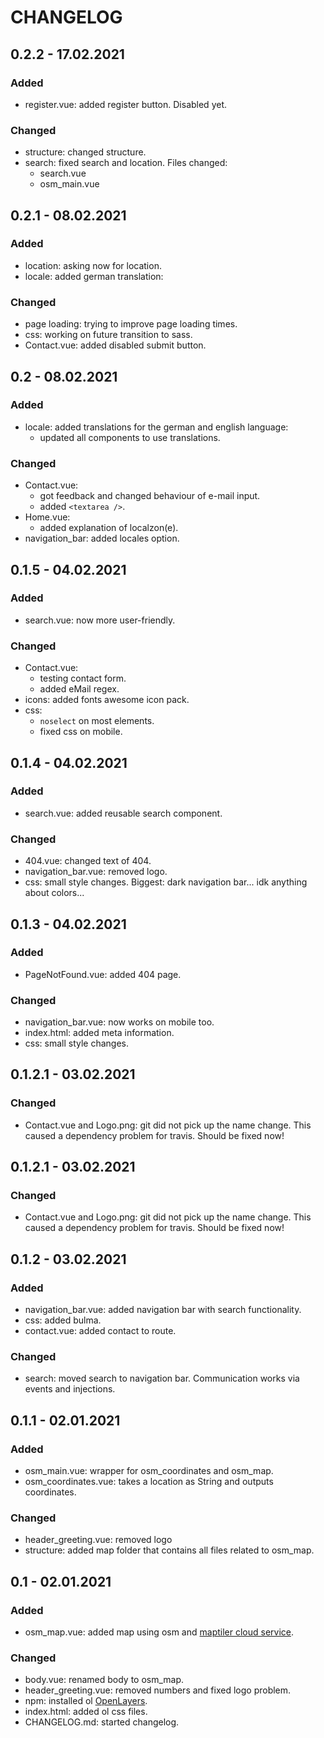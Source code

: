 # CHANGELOG

## 0.2.2 - 17.02.2021

### Added

* register.vue: added register button. Disabled yet.

### Changed

* structure: changed structure.
* search: fixed search and location. Files changed:
  * search.vue
  * osm_main.vue


## 0.2.1 - 08.02.2021

### Added

* location: asking now for location.
* locale: added german translation:

### Changed

* page loading: trying to improve page loading times.
* css: working on future transition to sass.
* Contact.vue: added disabled submit button.

## 0.2 - 08.02.2021

### Added

* locale: added translations for the german and english language:
  * updated all components to use translations.

### Changed

* Contact.vue:
  * got feedback and changed behaviour of e-mail input.
  * added ```<textarea />```.
* Home.vue:
  * added explanation of localzon(e).
* navigation_bar: added locales option.


## 0.1.5 - 04.02.2021

### Added

* search.vue: now more user-friendly.

### Changed

* Contact.vue: 
  * testing contact form.
  * added eMail regex.
* icons: added fonts awesome icon pack.
* css: 
  * ```noselect``` on most elements.
  * fixed css on mobile.


## 0.1.4 - 04.02.2021

### Added

* search.vue: added reusable search component.

### Changed

* 404.vue: changed text of 404.
* navigation_bar.vue: removed logo.
* css: small style changes. Biggest: dark navigation bar... idk anything about colors...

## 0.1.3 - 04.02.2021

### Added

* PageNotFound.vue: added 404 page.

### Changed

* navigation_bar.vue: now works on mobile too.
* index.html: added meta information.  
* css: small style changes.

## 0.1.2.1 - 03.02.2021

### Changed

* Contact.vue and Logo.png: git did not pick up the name change. This caused a dependency problem for travis. Should be
  fixed now!

## 0.1.2.1 - 03.02.2021

### Changed

* Contact.vue and Logo.png: git did not pick up the name change. This caused a dependency problem for travis. Should be
  fixed now!

## 0.1.2 - 03.02.2021

### Added

* navigation_bar.vue: added navigation bar with search functionality.
* css: added bulma.
* contact.vue: added contact to route.

### Changed

* search: moved search to navigation bar. Communication works via events and injections.

## 0.1.1 - 02.01.2021

### Added

* osm_main.vue: wrapper for osm_coordinates and osm_map.
* osm_coordinates.vue: takes a location as String and outputs coordinates.

### Changed

* header_greeting.vue: removed logo
* structure: added map folder that contains all files related to osm_map.

## 0.1 - 02.01.2021

### Added

* osm_map.vue: added map using osm and [maptiler cloud service](https://cloud.maptiler.com/).

### Changed

* body.vue: renamed body to osm_map.
* header_greeting.vue: removed numbers and fixed logo problem.
* npm: installed ol [OpenLayers](https://openlayers.org/).
* index.html: added ol css files.
* CHANGELOG.md: started changelog.

